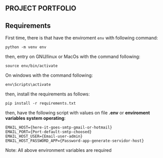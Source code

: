 ## PROJECT PORTFOLIO

## Requirements

First time, there is that have the enviroment `env` with following command:
```
python -m venv env
```
then, entry on GNU/linux or MacOs with the command following:
```
source env/bin/activate
```
On windows with the command following:
```
env\Scripts\activate
```

then, install the requirements as follows:
```
pip install -r requirements.txt
```

then, have the following script with values on file **.env** or **enviroment variables system operating**:
```
EMAIL_HOST={here-it-goes-smtp-gmail-or-hotmail}
EMAIL_PORT={Port-default-smtp-choosed}
EMAIL_HOST_USER={Email-user-admin}
EMAIL_HOST_PASSWORD_APP={Password-app-generate-servidor-host}
```

Note: All above environment variables are required
